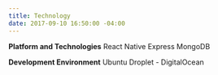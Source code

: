 ```yaml
---
title: Technology
date: 2017-09-10 16:50:00 -04:00
---
```


**Platform and Technologies**
React Native
Express
MongoDB

**Development Environment**
Ubuntu Droplet - DigitalOcean
